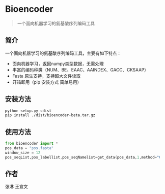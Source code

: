 # Bioencoder
> 一个面向机器学习的氨基酸序列编码工具

## 简介
一个面向机器学习的氨基酸序列编码工具，主要有如下特点：
- 面向机器学习，返回numpy类型数据，无需处理
- 丰富的编码种类（NUM、BE、EAAC、AAINDEX、GACC、CKSAAP）
- Fasta 原生支持，支持超大文件读取
- 开箱即用（pip 安装方式 简单易用）
  
## 安装方法
```bash
python setup.py sdist
pip install ./dist/bioencoder-beta.tar.gz
```
## 使用方法
```python
from bioencoder import *
pos_data = "pos.fasta"
window_size = 12
pos_seqList,pos_labellist,pos_seqNamelist=get_data(pos_data,1,method="GAAC",window_size=window_size)
```
## 作者
张淋 王宣文


